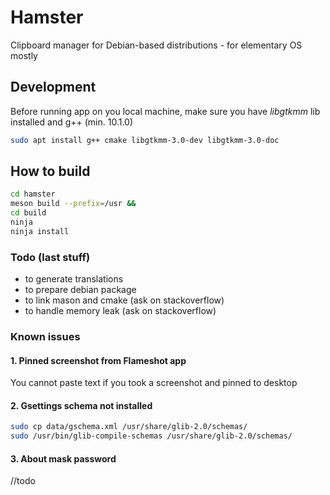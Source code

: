 # Hamster

Clipboard manager for Debian-based distributions - for elementary OS mostly

## Development

Before running app on you local machine, make sure you have *libgtkmm* lib installed and g++ (min. 10.1.0)

```bash
sudo apt install g++ cmake libgtkmm-3.0-dev libgtkmm-3.0-doc
```

## How to build

```bash
cd hamster
meson build --prefix=/usr &&
cd build
ninja
ninja install
```

### Todo (last stuff)

* to generate translations
* to prepare debian package
* to link mason and cmake (ask on stackoverflow)
* to handle memory leak (ask on stackoverflow)

### Known issues

#### 1. Pinned screenshot from Flameshot app

You cannot paste text if you took a screenshot and pinned to desktop

#### 2. Gsettings schema not installed

```bash
sudo cp data/gschema.xml /usr/share/glib-2.0/schemas/
sudo /usr/bin/glib-compile-schemas /usr/share/glib-2.0/schemas/
```

#### 3. About mask password
//todo
